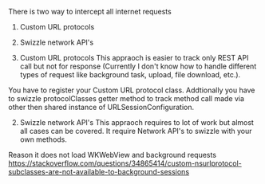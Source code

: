 There is two way to intercept all internet requests
1. Custom URL protocols
2. Swizzle network API's

1. Custom URL protocols
 This appraoch is easier to track only REST API call but not for response (Currently I don't know how to handle different types of request like background task, upload, file download, etc.).
 
 You have to register your Custom URL protocol class. Addtionally you have to swizzle protocolClasses getter method to track method call made via other then shared instance of URLSessionConfiguration.
 
 2. Swizzle network API's 
 This appraoch requires to lot of work but almost all cases can be covered. It require Network API's to swizzle with your own methods.

 
 Reason it does not load WKWebView and background requests
 https://stackoverflow.com/questions/34865414/custom-nsurlprotocol-subclasses-are-not-available-to-background-sessions


